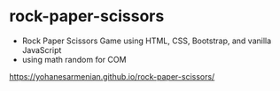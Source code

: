 # rock-paper-scissors
- Rock Paper Scissors Game using HTML, CSS, Bootstrap, and vanilla JavaScript
- using math random for COM 

https://yohanesarmenian.github.io/rock-paper-scissors/
